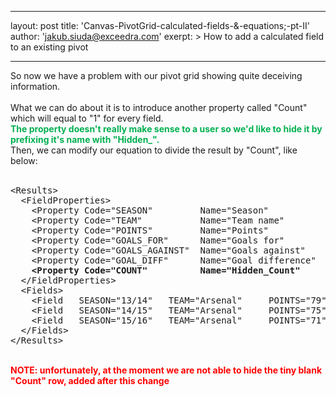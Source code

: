 
---
layout: post
title:  'Canvas-PivotGrid-calculated-fields-&-equations;-pt-II'
author: 'jakub.siuda@exceedra.com'
exerpt: >
  How to add a calculated field to an existing pivot 

---

  <p>So now we have a problem with our pivot grid showing quite deceiving information.<br />
<br />
What we can do about it is to introduce another property called "Count" which will equal to "1" for every field.<br />
<strong><span style="color: #00b050;">The property doesn't really make sense to a user so we'd like to hide it by prefixing it's name with "Hidden_".</span></strong><br />
Then, we can modify our equation to divide the result by "Count", like below:<br />
<br />
<pre>&lt;Results&gt;<br />&nbsp; &lt;FieldProperties&gt;<br />&nbsp; &nbsp; &lt;Property Code="SEASON" &nbsp; &nbsp; &nbsp; &nbsp; Name="Season" &nbsp; &nbsp; &nbsp; &nbsp; &nbsp; &nbsp;PivotType="Column" /&gt;<br />&nbsp; &nbsp; &lt;Property Code="TEAM" &nbsp; &nbsp; &nbsp; &nbsp; &nbsp; Name="Team name" &nbsp; &nbsp; &nbsp; &nbsp; PivotType="Row" /&gt;<br />&nbsp; &nbsp; &lt;Property Code="POINTS" &nbsp; &nbsp; &nbsp; &nbsp; Name="Points" &nbsp; &nbsp; &nbsp; &nbsp; &nbsp; &nbsp;PivotType="Value" &nbsp; Type="INT" &nbsp; Format="N0" &nbsp; AggregationType="AVG" /&gt;<br />&nbsp; &nbsp; &lt;Property Code="GOALS_FOR" &nbsp; &nbsp; &nbsp;Name="Goals for" &nbsp; &nbsp; &nbsp; &nbsp; PivotType="Value" &nbsp; Type="INT" &nbsp; Format="N0" &nbsp; AggregationType="AVG" /&gt;<br />&nbsp; &nbsp; &lt;Property Code="GOALS_AGAINST" &nbsp;Name="Goals against" &nbsp; &nbsp; PivotType="Value" &nbsp; Type="INT" &nbsp; Format="N0" &nbsp; AggregationType="AVG" /&gt;<br />&nbsp; &nbsp; &lt;Property Code="GOAL_DIFF" &nbsp; &nbsp; &nbsp;Name="Goal difference" &nbsp; PivotType="CalculatedField" &nbsp; &nbsp; &nbsp;Format="N0" &nbsp; <strong>Equation="(GOALS_FOR - GOALS_AGAINST) / COUNT"</strong> /&gt;<br /><strong>&nbsp; &nbsp; &lt;Property Code="COUNT" &nbsp; &nbsp; &nbsp; &nbsp; &nbsp;Name="Hidden_Count" &nbsp; &nbsp; &nbsp;PivotType="Value" &nbsp; Type="INT" /&gt;</strong><br />&nbsp; &lt;/FieldProperties&gt;<br />&nbsp; &lt;Fields&gt;<br />&nbsp; &nbsp; &lt;Field &nbsp; SEASON="13/14" &nbsp; TEAM="Arsenal" &nbsp; &nbsp; POINTS="79" &nbsp; GOALS_FOR="68" &nbsp; GOALS_AGAINST="41" &nbsp; <strong>COUNT="1"</strong> /&gt;<br />&nbsp; &nbsp; &lt;Field &nbsp; SEASON="14/15" &nbsp; TEAM="Arsenal" &nbsp; &nbsp; POINTS="75" &nbsp; GOALS_FOR="71" &nbsp; GOALS_AGAINST="36" &nbsp; <strong>COUNT="1"</strong> /&gt;<br />&nbsp; &nbsp; &lt;Field &nbsp; SEASON="15/16" &nbsp; TEAM="Arsenal" &nbsp; &nbsp; POINTS="71" &nbsp; GOALS_FOR="65" &nbsp; GOALS_AGAINST="36" &nbsp; <strong>COUNT="1"</strong> /&gt;<br />&nbsp; &lt;/Fields&gt;<br />&lt;/Results&gt;</pre>
<img alt="" src="/media/Canvas/CanvasCalculatedFields4.png" /><br />
<br />
<strong><span style="color: #ff0000;">NOTE: unfortunately, at the moment we are not able to hide the tiny blank "Count" row, added after this change</span></strong></p>
<p><strong><span style="color: #ff0000;">&nbsp;</span></strong></p>
<p><strong><span style="color: #ff0000;">&nbsp;</span></strong></p>